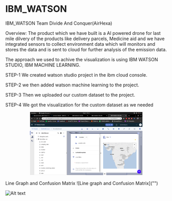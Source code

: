 # IBM_WATSON
IBM_WATSON Team Divide And Conquer(AirHexa)

Overview:
  The product which we have built is a AI powered drone for last mile dilvery of the products like delivery parcels, Medicine aid and we have integrated sensors to collect environment data which will monitors and stores the data and is sent to cloud for further analysis of the emission data.
  
  The approach we used to achive the visualization is using IBM WATSON STUDIO, IBM MACHINE LEARNING.
  
  STEP-1
    We created watson studio project in the ibm cloud console. 
    
  STEP-2
    we then added watson machine learning to the project.
    
  STEP-3
   Then we uploaded our custom dataset to the project.
    
  STEP-4
    We got the visualization for the custom dataset as we needed
    
   <p align="center">
  <img src="/Screenshot from 2020-03-05 11-51-54.png" width="350" title="hover text">
  
  </p>
   Line Graph and Confusion Matrix
   ![Line graph and Confusion Matrix]("")
      
   ![Alt text](relative/path/to/img.jpg?raw=true "Title")
